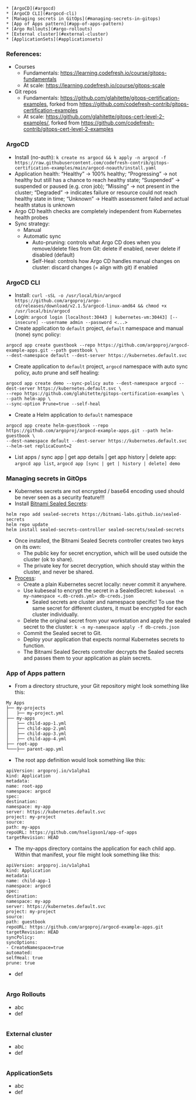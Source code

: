 <!-- TOC -->
    * [ArgoCD](#argocd)
    * [ArgoCD CLI](#argocd-cli)
    * [Managing secrets in GitOps](#managing-secrets-in-gitops)
    * [App of Apps pattern](#app-of-apps-pattern)
    * [Argo Rollouts](#argo-rollouts)
    * [External cluster](#external-cluster)
    * [ApplicationSets](#applicationsets)
<!-- TOC -->

### References:
- Courses
  - Fundamentals: https://learning.codefresh.io/course/gitops-fundamentals
  - At scale: https://learning.codefresh.io/course/gitops-scale
- Git repos
  - Fundamentals: https://github.com/glahitette/gitops-certification-examples, forked from https://github.com/codefresh-contrib/gitops-certification-examples
  - At scale: https://github.com/glahitette/gitops-cert-level-2-examples/, forked from https://github.com/codefresh-contrib/gitops-cert-level-2-examples

### ArgoCD

- Install (no-auth): `k create ns argocd && k apply -n argocd -f https://raw.githubusercontent.com/codefresh-contrib/gitops-certification-examples/main/argocd-noauth/install.yaml`
- Application health: “Healthy” -> 100% healthy; “Progressing” -> not healthy but still has a chance to reach healthy state; “Suspended” -> suspended or paused (e.g. cron job); “Missing” -> not present in the cluster; “Degraded” -> indicates failure or resource could not reach healthy state in time; “Unknown” -> Health assessment failed and actual health status is unknown
- Argo CD health checks are completely independent from Kubernetes health probes
- Sync strategy:
  - Manual
  - Automatic sync
    - Auto-pruning: controls what Argo CD does when you remove/delete files from Git: delete if enabled, never delete if disabled (default) 
    - Self-Heal: controls how Argo CD handles manual changes on cluster: discard changes (= align with git) if enabled

### ArgoCD CLI
- Install: `curl -sSL -o /usr/local/bin/argocd https://github.com/argoproj/argo-cd/releases/download/v2.1.5/argocd-linux-amd64 && chmod +x /usr/local/bin/argocd`
- Login: `argocd login [localhost:30443 | kubernetes-vm:30443] [--insecure] --username admin --password <...>`
- Create application to `default` project, `default` namespace and manual (none) sync policy:
```
argocd app create guestbook --repo https://github.com/argoproj/argocd-example-apps.git --path guestbook \
--dest-namespace default --dest-server https://kubernetes.default.svc
```
[//]: # (TODO: add createNS option)
- Create application to `default` project, `argocd` namespace with auto sync policy, auto prune and self healing:
```
argocd app create demo --sync-policy auto --dest-namespace argocd --dest-server https://kubernetes.default.svc \
--repo https://github.com/glahitette/gitops-certification-examples \
--path helm-app \
--sync-option Prune=true --self-heal
```
- Create a Helm application to `default` namespace
```
argocd app create helm-guestbook --repo https://github.com/argoproj/argocd-example-apps.git --path helm-guestbook \
--dest-namespace default --dest-server https://kubernetes.default.svc --helm-set replicaCount=2
```
- List apps / sync app | get app details | get app history | delete app: `argocd app list`, `argocd app [sync | get | history | delete] demo`

### Managing secrets in GitOps
- Kubernetes secrets are not encrypted / base64 encoding used should be never seen as a security feature!!!
- Install [Bitnami Sealed Secrets](https://github.com/bitnami-labs/sealed-secrets):
```
helm repo add sealed-secrets https://bitnami-labs.github.io/sealed-secrets
helm repo update
helm install sealed-secrets-controller sealed-secrets/sealed-secrets
```
- Once installed, the Bitnami Sealed Secrets controller creates two keys on its own:
  - The public key for secret encryption, which will be used outside the cluster (ok to share).
  - The private key for secret decryption, which should stay within the cluster, and never be shared.
- [Process](https://learning.codefresh.io/path-player?courseid=gitops-fundamentals&unit=gitops-fundamentals_63a080ca69969Unit):
  - Create a plain Kubernetes secret locally: never commit it anywhere.
  - Use kubeseal to encrypt the secret in a SealedSecret: `kubeseal -n my-namespace <.db-creds.yml> db-creds.json`
    - Sealed secrets are cluster and namespace specific! To use the same secret for different clusters, it must be encrypted for each cluster individually.
  - Delete the original secret from your workstation and apply the sealed secret to the cluster: `k -n my-namespace apply -f db-creds.json`
  - Commit the Sealed secret to Git.
  - Deploy your application that expects normal Kubernetes secrets to function.
  - The Bitnami Sealed Secrets controller decrypts the Sealed secrets and passes them to your application as plain secrets.

### App of Apps pattern

- From a directory structure, your Git repository might look something like this:
```
My Apps
├── my-projects
│   ├── my-project.yml
├── my-apps
│   ├── child-app-1.yml
│   ├── child-app-2.yml
│   ├── child-app-3.yml
│   ├── child-app-4.yml
├── root-app
└───├── parent-app.yml
```
- The root app definition would look something like this:
```
apiVersion: argoproj.io/v1alpha1
kind: Application
metadata:
name: root-app
namespace: argocd
spec:
destination:
namespace: my-app
server: https://kubernetes.default.svc
project: my-project
source:
path: my-apps
repoURL: https://github.com/hseligson1/app-of-apps
targetRevision: HEAD
```
- The my-apps directory contains the application for each child app. Within that manifest, your file might look something like this:
```
apiVersion: argoproj.io/v1alpha1
kind: Application
metadata:
name: child-app-1
namespace: argocd
spec:
destination:
namespace: my-app
server: https://kubernetes.default.svc
project: my-project
source:
path: guestbook
repoURL: https://github.com/argoproj/argocd-example-apps.git
targetRevision: HEAD
syncPolicy:
syncOptions:
- CreateNamespace=true
automated:
selfHeal: true
prune: true
```

- def
```
```

### Argo Rollouts

- abc
- def
```
```

### External cluster

- abc
- def
```
```

### ApplicationSets

- abc
- def
```
```